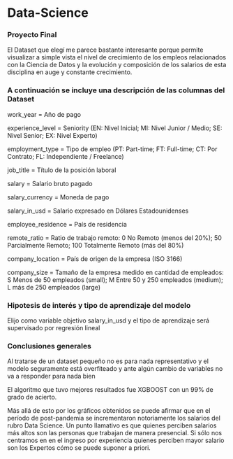 # Data-Science
### Proyecto Final

El Dataset que elegí me parece bastante interesante porque permite visualizar a simple vista el nivel de crecimiento de los empleos relacionados con la Ciencia de Datos y la evolución y composición de los salarios de esta disciplina en auge y constante crecimiento.

### A continuación se incluye una descripción de las columnas del Dataset

work_year = Año de pago

experience_level = Seniority (EN: Nivel Inicial; MI: Nivel Junior / Medio; SE: Nivel Senior; EX: Nivel Experto)

employment_type = Tipo de empleo (PT: Part-time; FT: Full-time; CT: Por Contrato; FL: Independiente / Freelance)

job_title = Título de la posición laboral

salary = Salario bruto pagado

salary_currency = Moneda de pago

salary_in_usd = Salario expresado en Dólares Estadounidenses

employee_residence = País de residencia

remote_ratio = Ratio de trabajo remoto: 0 No Remoto (menos del 20%); 50 Parcialmente Remoto; 100 Totalmente Remoto (más del 80%)

company_location = País de origen de la empresa (ISO 3166)

company_size = Tamaño de la empresa medido en cantidad de empleados: S Menos de 50 empleados (small); M Entre 50 y 250 empleados (medium); L más de 250 empleados (large)

### Hipotesis de interés y tipo de aprendizaje del modelo

Elijo como variable objetivo salary_in_usd y el tipo de aprendizaje será supervisado por regresión lineal

### Conclusiones generales

Al tratarse de un dataset pequeño no es para nada representativo y el modelo seguramente está overfiteado y ante algún cambio de variables no va a responder para nada bien

El algoritmo que tuvo mejores resultados fue XGBOOST con un 99% de grado de acierto.

Más allá de esto por los gráficos obtenidos se puede afirmar que en el período de post-pandemia se incrementaron notoriamente los salarios del rubro Data Science.
Un punto llamativo es que quienes perciben salarios más altos son las personas que trabajan de manera presencial.
Si sólo nos centramos en en el ingreso por experiencia quienes perciben mayor salario son los Expertos cómo se puede suponer a priori.






